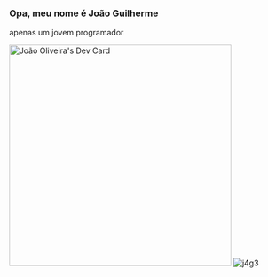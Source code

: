 ### Opa, meu nome é João Guilherme
apenas um jovem programador

<a href="https://app.daily.dev/j4g3dev"><img src="https://api.daily.dev/devcards/b3e31528609a4accadfba71dd35c3b66.png?r=rcz" width="400" alt="João Oliveira's Dev Card"/></a>
<img src="https://github-readme-stats.vercel.app/api?username=j4g3&show_icons=true" alt="j4g3"/>

<!--
**j4g3/j4g3** is a ✨ _special_ ✨ repository because its `README.md` (this file) appears on your GitHub profile.

Here are some ideas to get you started:

- 🔭 I’m currently working on ...
- 🌱 I’m currently learning ...
- 👯 I’m looking to collaborate on ...
- 🤔 I’m looking for help with ...
- 💬 Ask me about ...
- 📫 How to reach me: ...
- 😄 Pronouns: ...
- ⚡ Fun fact: ...
-->
